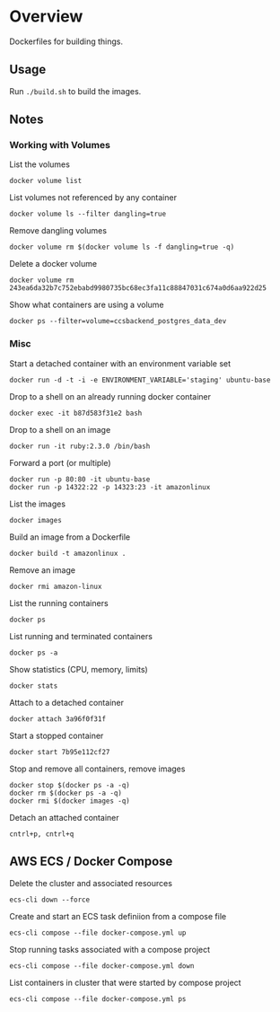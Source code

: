 # Overview

Dockerfiles for building things.

## Usage

Run `./build.sh` to build the images.

## Notes

### Working with Volumes

List the volumes

    docker volume list

List volumes not referenced by any container

    docker volume ls --filter dangling=true

Remove dangling volumes

    docker volume rm $(docker volume ls -f dangling=true -q)

Delete a docker volume

    docker volume rm 243ea6da32b7c752ebabd9980735bc68ec3fa11c88847031c674a0d6aa922d25

Show what containers are using a volume

    docker ps --filter=volume=ccsbackend_postgres_data_dev

### Misc

Start a detached container with an environment variable set

    docker run -d -t -i -e ENVIRONMENT_VARIABLE='staging' ubuntu-base

Drop to a shell on an already running docker container

    docker exec -it b87d583f31e2 bash

Drop to a shell on an image

    docker run -it ruby:2.3.0 /bin/bash

Forward a port (or multiple)

    docker run -p 80:80 -it ubuntu-base
    docker run -p 14322:22 -p 14323:23 -it amazonlinux

List the images

    docker images

Build an image from a Dockerfile

    docker build -t amazonlinux .

Remove an image

    docker rmi amazon-linux

List the running containers

    docker ps

List running and terminated containers

    docker ps -a

Show statistics (CPU, memory, limits)

    docker stats

Attach to a detached container

    docker attach 3a96f0f31f

Start a stopped container

    docker start 7b95e112cf27

Stop and remove all containers, remove images

    docker stop $(docker ps -a -q)
    docker rm $(docker ps -a -q)
    docker rmi $(docker images -q)

Detach an attached container

    cntrl+p, cntrl+q

## AWS ECS / Docker Compose

Delete the cluster and associated resources

    ecs-cli down --force

Create and start an ECS task definiion from a compose file

    ecs-cli compose --file docker-compose.yml up

Stop running tasks associated with a compose project

    ecs-cli compose --file docker-compose.yml down

List containers in cluster that were started by compose project

    ecs-cli compose --file docker-compose.yml ps
